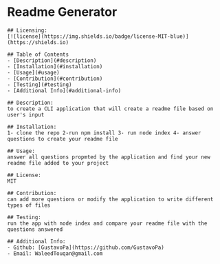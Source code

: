 # Readme Generator
  
    ## Licensing:
    [![license](https://img.shields.io/badge/license-MIT-blue)](https://shields.io)
  
    ## Table of Contents 
    - [Description](#description)
    - [Installation](#installation)
    - [Usage](#usage)
    - [Contribution](#contribution)
    - [Testing](#testing)
    - [Additional Info](#additional-info)
  
    ## Description:
    to create a CLI application that will create a readme file based on user's input
  
    ## Installation:
    1- clone the repo 2-run npm install 3- run node index 4- answer questions to create your readme file
  
    ## Usage:
    answer all questions propmted by the application and find your new readme file added to your project
  
    ## License:
    MIT
  
    ## Contribution:
    can add more questions or modify the application to write different types of files
  
    ## Testing:
    run the app with node index and compare your readme file with the questions answered
  
    ## Additional Info:
    - Github: [GustavoPa](https://github.com/GustavoPa)
    - Email: WaleedTouqan@gmail.com 